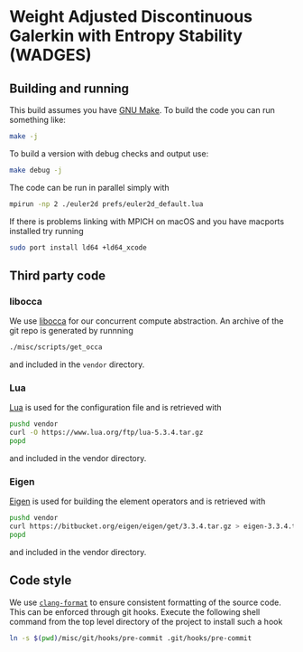 # Weight Adjusted Discontinuous Galerkin with Entropy Stability (WADGES)

## Building and running
This build assumes you have [GNU Make](https://www.gnu.org/software/make/).
To build the code you can run something like:
```sh
make -j
```
To build a version with debug checks and output use:
```sh
make debug -j
```
The code can be run in parallel simply with
```sh
mpirun -np 2 ./euler2d prefs/euler2d_default.lua
```

If there is problems linking with MPICH on macOS and you have macports
installed try running
```sh
sudo port install ld64 +ld64_xcode
```

## Third party code
### libocca
We use [libocca](http://libocca.org) for our concurrent compute abstraction.
An archive of the git repo is generated by runnning
```sh
./misc/scripts/get_occa
```
and included in the `vendor` directory.

### Lua
[Lua](http://lua.org) is used for the configuration file and is retrieved with
```sh
pushd vendor
curl -O https://www.lua.org/ftp/lua-5.3.4.tar.gz
popd
```
and included in the vendor directory.

### Eigen
[Eigen](http://eigen.tuxfamily.org/) is used for building the element operators
and is retrieved with
```sh
pushd vendor
curl https://bitbucket.org/eigen/eigen/get/3.3.4.tar.gz > eigen-3.3.4.tar.gz
popd
```
and included in the vendor directory.

## Code style
We use [`clang-format`](http://clang.llvm.org/docs/ClangFormat.html) to ensure
consistent formatting of the source code.  This can be enforced through git
hooks.  Execute the following shell command from the top level directory of the
project to install such a hook
```sh
ln -s $(pwd)/misc/git/hooks/pre-commit .git/hooks/pre-commit
```
